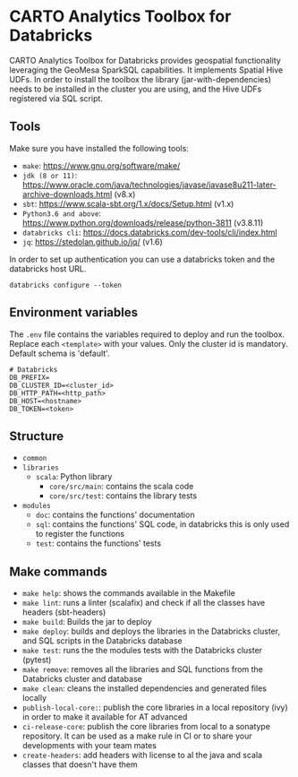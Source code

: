 # CARTO Analytics Toolbox for Databricks

CARTO Analytics Toolbox for Databricks provides geospatial functionality leveraging the GeoMesa SparkSQL capabilities. It implements Spatial Hive UDFs. In order to install the toolbox the library (jar-with-dependencies) needs to be installed in the cluster you are using, and the Hive UDFs registered via SQL script.

## Tools

Make sure you have installed the following tools:

- `make`: <https://www.gnu.org/software/make/>
- `jdk (8 or 11)`: <https://www.oracle.com/java/technologies/javase/javase8u211-later-archive-downloads.html> (v8.x)
- `sbt`: <https://www.scala-sbt.org/1.x/docs/Setup.html> (v1.x)
- `Python3.6 and above`: <https://www.python.org/downloads/release/python-3811> (v3.8.11)
- `databricks cli`: <https://docs.databricks.com/dev-tools/cli/index.html>
- `jq`: <https://stedolan.github.io/jq/> (v1.6)

In order to set up authentication you can use a databricks token and the databricks host URL.

```
databricks configure --token
```

## Environment variables

The `.env` file contains the variables required to deploy and run the toolbox. Replace each `<template>` with your values. Only the cluster id is mandatory. Default schema is 'default'.

```
# Databricks
DB_PREFIX=
DB_CLUSTER_ID=<cluster_id>
DB_HTTP_PATH=<http_path>
DB_HOST=<hostname>
DB_TOKEN=<token>
```

## Structure

- `common`
- `libraries`
  - `scala`: Python library
    - `core/src/main`: contains the scala code
    - `core/src/test`: contains the library tests
- `modules`
  - `doc`: contains the functions' documentation
  - `sql`: contains the functions' SQL code, in databricks this is only used to register the functions
  - `test`: contains the functions' tests

## Make commands

- `make help`: shows the commands available in the Makefile
- `make lint`: runs a linter (scalafix) and check if all the classes have headers (sbt-headers)
- `make build`: Builds the jar to deploy
- `make deploy`: builds and deploys the libraries in the Databricks cluster, and SQL scripts in the Databricks database
- `make test`: runs the the modules tests with the Databricks cluster (pytest)
- `make remove`: removes all the libraries and SQL functions from the Databricks cluster and database
- `make clean`: cleans the installed dependencies and generated files locally
- `publish-local-core:`: publish the core libraries in a local repository (ivy) in order to make it available for AT advanced
- `ci-release-core`: publish the core libraries from local to a sonatype repository. It can be used as a make rule in CI or to share your developments with your team mates
- `create-headers`: add headers with license to al the java and scala classes that doesn't have them
